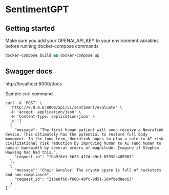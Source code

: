 # SentimentGPT


## Getting started 

Make sure you add your OPENAI_API_KEY to your environment variables before running docker-compose commands

```bash
docker-compose build && docker-compose up
``` 

## Swagger docs 

http://localhost:8000/docs

Sample curl command 

```curl
curl -X 'POST' \
  'http://0.0.0.0:8000/api/v1/sentiment/evaluate' \
  -H 'accept: application/json' \
  -H 'Content-Type: application/json' \
  -d '[
  {
    "message": "The first human patient will soon receive a Neuralink device. This ultimately has the potential to restore full body movement. In the long term, Neuralink hopes to play a role in AI risk civilizational risk reduction by improving human to AI (and human to human) bandwidth by several orders of magnitude. Imagine if Stephen Hawking had had this.",
    "request_id": "fbb9f6e1-5b23-4f2d-a9c1-05932c405901"
  },
  {
    "message": "Chair Gensler: The crypto space is full of hucksters and non-compliance",
    "request_id": "218e8f60-f680-49fc-9d51-104f8ed8ec63"
  }
]'
```

